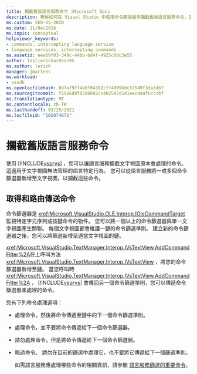 ```yaml
---
title: 攔截舊版語言服務命令 |Microsoft Docs
description: 瞭解如何在 Visual Studio 中使用命令篩選器來攔截舊版語言服務命令，並新增語言特定的行為。
ms.custom: SEO-VS-2020
ms.date: 11/04/2016
ms.topic: conceptual
helpviewer_keywords:
- commands, intercepting language service
- language services, intercepting commands
ms.assetid: eea69f03-349c-44bb-bd4f-4925c0dc3e55
author: leslierichardson95
ms.author: lerich
manager: jmartens
ms.workload:
- vssdk
ms.openlocfilehash: 8d7af9ff4a8f04382cff4999b8c57549f3da3db7
ms.sourcegitcommit: f2916d8fd296b92cc402597d1d1eecda4f6cccbf
ms.translationtype: MT
ms.contentlocale: zh-TW
ms.lasthandoff: 03/25/2021
ms.locfileid: "105074671"
---
```

# <a name="intercepting-legacy-language-service-commands"></a>攔截舊版語言服務命令
使用 [!INCLUDE[vsprvs](../../code-quality/includes/vsprvs_md.md)] ，您可以讓語言服務攔截文字視圖原本會處理的命令。 這適用于文字視圖無法管理的語言特定行為。 您可以從語言服務將一或多個命令篩選器新增至文字視圖，以攔截這些命令。

## <a name="getting-and-routing-the-command"></a>取得和路由傳送命令
 命令篩選器是 <xref:Microsoft.VisualStudio.OLE.Interop.IOleCommandTarget> 監視特定字元序列或按鍵命令的物件。 您可以將一個以上的命令篩選器與單一文字視圖產生關聯。 每個文字視圖都會維護一鏈的命令篩選準則。 建立新的命令篩選器之後，您可以將篩選新增至適當文字視圖的鏈。

 <xref:Microsoft.VisualStudio.TextManager.Interop.IVsTextView.AddCommandFilter%2A>在上呼叫方法 <xref:Microsoft.VisualStudio.TextManager.Interop.IVsTextView> ，將您的命令篩選器新增至鏈。 當您呼叫時 <xref:Microsoft.VisualStudio.TextManager.Interop.IVsTextView.AddCommandFilter%2A> ， [!INCLUDE[vsprvs](../../code-quality/includes/vsprvs_md.md)] 會傳回另一個命令篩選準則，您可以傳遞命令篩選器未處理的命令。

 您有下列命令處理選項：

- 處理命令，然後將命令傳遞至鏈中的下一個命令篩選準則。

- 處理命令，並不要將命令傳遞給下一個命令篩選器。

- 請勿處理命令，但是將命令傳遞給下一個命令篩選器。

- 略過命令。 請勿在目前的篩選中處理它，也不要將它傳遞給下一個篩選準則。

  如需語言服務應處理哪些命令的相關資訊，請參閱 [語言服務篩選的重要命令](../../extensibility/internals/important-commands-for-language-service-filters.md)。
